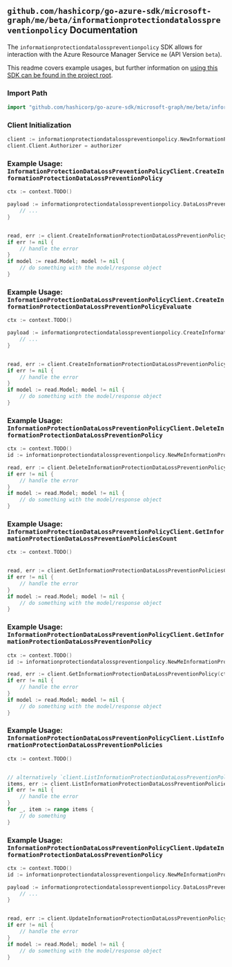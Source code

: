 
## `github.com/hashicorp/go-azure-sdk/microsoft-graph/me/beta/informationprotectiondatalosspreventionpolicy` Documentation

The `informationprotectiondatalosspreventionpolicy` SDK allows for interaction with the Azure Resource Manager Service `me` (API Version `beta`).

This readme covers example usages, but further information on [using this SDK can be found in the project root](https://github.com/hashicorp/go-azure-sdk/tree/main/docs).

### Import Path

```go
import "github.com/hashicorp/go-azure-sdk/microsoft-graph/me/beta/informationprotectiondatalosspreventionpolicy"
```


### Client Initialization

```go
client := informationprotectiondatalosspreventionpolicy.NewInformationProtectionDataLossPreventionPolicyClientWithBaseURI("https://management.azure.com")
client.Client.Authorizer = authorizer
```


### Example Usage: `InformationProtectionDataLossPreventionPolicyClient.CreateInformationProtectionDataLossPreventionPolicy`

```go
ctx := context.TODO()

payload := informationprotectiondatalosspreventionpolicy.DataLossPreventionPolicy{
	// ...
}


read, err := client.CreateInformationProtectionDataLossPreventionPolicy(ctx, payload)
if err != nil {
	// handle the error
}
if model := read.Model; model != nil {
	// do something with the model/response object
}
```


### Example Usage: `InformationProtectionDataLossPreventionPolicyClient.CreateInformationProtectionDataLossPreventionPolicyEvaluate`

```go
ctx := context.TODO()

payload := informationprotectiondatalosspreventionpolicy.CreateInformationProtectionDataLossPreventionPolicyEvaluateRequest{
	// ...
}


read, err := client.CreateInformationProtectionDataLossPreventionPolicyEvaluate(ctx, payload)
if err != nil {
	// handle the error
}
if model := read.Model; model != nil {
	// do something with the model/response object
}
```


### Example Usage: `InformationProtectionDataLossPreventionPolicyClient.DeleteInformationProtectionDataLossPreventionPolicy`

```go
ctx := context.TODO()
id := informationprotectiondatalosspreventionpolicy.NewMeInformationProtectionDataLossPreventionPolicyID("dataLossPreventionPolicyIdValue")

read, err := client.DeleteInformationProtectionDataLossPreventionPolicy(ctx, id, informationprotectiondatalosspreventionpolicy.DefaultDeleteInformationProtectionDataLossPreventionPolicyOperationOptions())
if err != nil {
	// handle the error
}
if model := read.Model; model != nil {
	// do something with the model/response object
}
```


### Example Usage: `InformationProtectionDataLossPreventionPolicyClient.GetInformationProtectionDataLossPreventionPoliciesCount`

```go
ctx := context.TODO()


read, err := client.GetInformationProtectionDataLossPreventionPoliciesCount(ctx, informationprotectiondatalosspreventionpolicy.DefaultGetInformationProtectionDataLossPreventionPoliciesCountOperationOptions())
if err != nil {
	// handle the error
}
if model := read.Model; model != nil {
	// do something with the model/response object
}
```


### Example Usage: `InformationProtectionDataLossPreventionPolicyClient.GetInformationProtectionDataLossPreventionPolicy`

```go
ctx := context.TODO()
id := informationprotectiondatalosspreventionpolicy.NewMeInformationProtectionDataLossPreventionPolicyID("dataLossPreventionPolicyIdValue")

read, err := client.GetInformationProtectionDataLossPreventionPolicy(ctx, id, informationprotectiondatalosspreventionpolicy.DefaultGetInformationProtectionDataLossPreventionPolicyOperationOptions())
if err != nil {
	// handle the error
}
if model := read.Model; model != nil {
	// do something with the model/response object
}
```


### Example Usage: `InformationProtectionDataLossPreventionPolicyClient.ListInformationProtectionDataLossPreventionPolicies`

```go
ctx := context.TODO()


// alternatively `client.ListInformationProtectionDataLossPreventionPolicies(ctx, informationprotectiondatalosspreventionpolicy.DefaultListInformationProtectionDataLossPreventionPoliciesOperationOptions())` can be used to do batched pagination
items, err := client.ListInformationProtectionDataLossPreventionPoliciesComplete(ctx, informationprotectiondatalosspreventionpolicy.DefaultListInformationProtectionDataLossPreventionPoliciesOperationOptions())
if err != nil {
	// handle the error
}
for _, item := range items {
	// do something
}
```


### Example Usage: `InformationProtectionDataLossPreventionPolicyClient.UpdateInformationProtectionDataLossPreventionPolicy`

```go
ctx := context.TODO()
id := informationprotectiondatalosspreventionpolicy.NewMeInformationProtectionDataLossPreventionPolicyID("dataLossPreventionPolicyIdValue")

payload := informationprotectiondatalosspreventionpolicy.DataLossPreventionPolicy{
	// ...
}


read, err := client.UpdateInformationProtectionDataLossPreventionPolicy(ctx, id, payload)
if err != nil {
	// handle the error
}
if model := read.Model; model != nil {
	// do something with the model/response object
}
```
